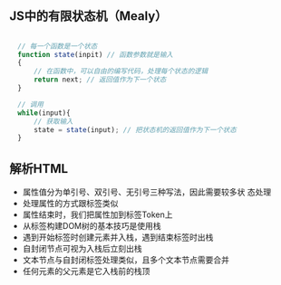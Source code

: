 ## JS中的有限状态机（Mealy）

```javascript
 
  // 每一个函数是一个状态
  function state(inpit) // 函数参数就是输入
  {
      // 在函数中，可以自由的编写代码，处理每个状态的逻辑
      return next; // 返回值作为下一个状态
  }

  // 调用
  while(input){
      // 获取输入
      state = state(input); // 把状态机的返回值作为下一个状态
  }

```

## 解析HTML

* 属性值分为单引号、双引号、无引号三种写法，因此需要较多状 态处理
* 处理属性的方式跟标签类似
* 属性结束时，我们把属性加到标签Token上
* 从标签构建DOM树的基本技巧是使用栈
* 遇到开始标签时创建元素并入栈，遇到结束标签时出栈
* 自封闭节点可视为入栈后立刻出栈
* 文本节点与自封闭标签处理类似，且多个文本节点需要合并
* 任何元素的父元素是它入栈前的栈顶
